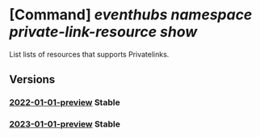 # [Command] _eventhubs namespace private-link-resource show_

List lists of resources that supports Privatelinks.

## Versions

### [2022-01-01-preview](/Resources/mgmt-plane/L3N1YnNjcmlwdGlvbnMve30vcmVzb3VyY2Vncm91cHMve30vcHJvdmlkZXJzL21pY3Jvc29mdC5ldmVudGh1Yi9uYW1lc3BhY2VzL3t9L3ByaXZhdGVsaW5rcmVzb3VyY2Vz/2022-01-01-preview.xml) **Stable**

<!-- mgmt-plane /subscriptions/{}/resourcegroups/{}/providers/microsoft.eventhub/namespaces/{}/privatelinkresources 2022-01-01-preview -->

### [2023-01-01-preview](/Resources/mgmt-plane/L3N1YnNjcmlwdGlvbnMve30vcmVzb3VyY2Vncm91cHMve30vcHJvdmlkZXJzL21pY3Jvc29mdC5ldmVudGh1Yi9uYW1lc3BhY2VzL3t9L3ByaXZhdGVsaW5rcmVzb3VyY2Vz/2023-01-01-preview.xml) **Stable**

<!-- mgmt-plane /subscriptions/{}/resourcegroups/{}/providers/microsoft.eventhub/namespaces/{}/privatelinkresources 2023-01-01-preview -->
